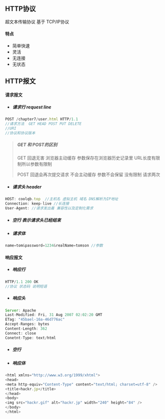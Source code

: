 ## HTTP协议

超文本传输协议 基于 TCP/IP协议

#### 特点

* 简单快速
* 灵活
* 无连接
* 无状态

## HTTP报文

#### 请求报文

* ##### 请求行 request line

```js
POST /chapter7/user.html HTTP/1.1
//请求方法  GET HEAD POST PUT DELETE
//URI 
//协议和协议版本
```

> ##### GET 和 POST的区别
>
> GET  回退无害  浏览器主动缓存  参数保存在浏览器历史记录里 URL长度有限制所以参数有限制
>
> POST 回退会再次提交请求 不会主动缓存 参数不会保留 没有限制 请求两次

* ##### 请求头 header

```js
HOST: coolqb.top  //主机名 虚拟主机 域名 DNS解析为IP地址
Connection: keep-live //长连接
User-Agent: //请求发出着 兼容性以及定制化需求
```

* ##### 空行 表示请求头已经结束
* ##### 请求体

```js
name=tom&password=1234&realName=tomson //参数
```

#### 响应报文

* ##### 响应行

```js
HTTP/1.1 200 OK
//协议 状态码 说明短语
```

* ##### 响应头

```js
Server: Apache
Last-Modified: Fri, 31 Aug 2007 02:02:20 GMT
ETag: "45bael-16a-46d776ac"
Accept-Ranges: bytes
Content-Length: 362
Connect: close
Conetnt-Type: text/html
```

* ##### 空行
* ##### 响应体

```js
<html xmlns="http://www.w3.org/1999/xhtml">
<head>
<meta http-equiv="Content-Type" content="text/html; charset=utf-8" />
<title>hackr.jp</title>
</head>
<body>
<img src="hackr.gif" alt="hackr.jp" width="240" height="84" />
</body>
</html>
```



